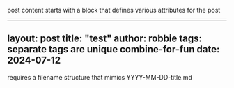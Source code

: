 post content starts with a block that defines various attributes for the post


---
layout: post
title: "test"
author: robbie
tags: separate tags are unique combine-for-fun
date: 2024-07-12
---

requires a filename structure that mimics YYYY-MM-DD-title.md

